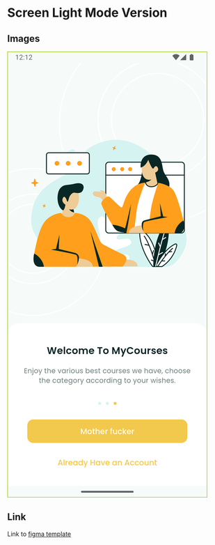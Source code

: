 # Screen Light Mode Version

## Images

![Logo](flutter_01.png)

## Link

Link to [figma template](https://markdownlivepreview.com/)